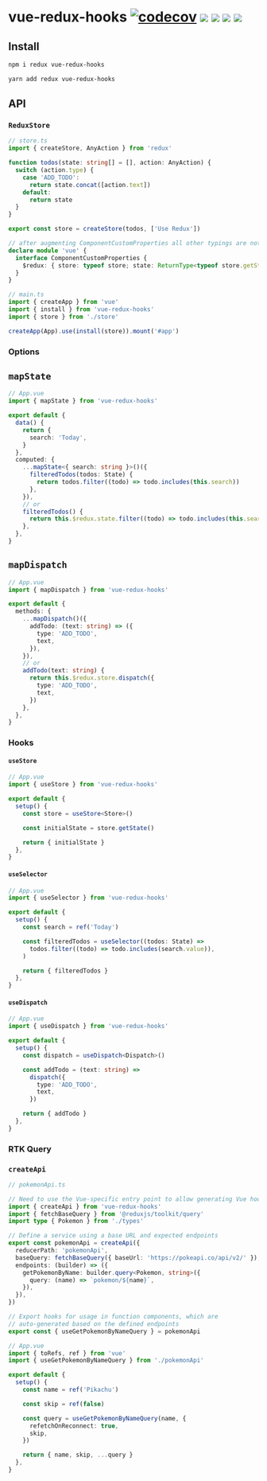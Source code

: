 # vue-redux-hooks [![codecov](https://codecov.io/gh/PatrykWalach/vue-redux-hooks/branch/master/graph/badge.svg)](https://codecov.io/gh/PatrykWalach/vue-redux-hooks) [![](https://img.shields.io/npm/v/vue-redux-hooks)](https://www.npmjs.com/package/vue-redux-hooks) [![](https://img.shields.io/bundlephobia/minzip/vue-redux-hooks)](https://bundlephobia.com/result?p=vue-redux-hooks) ![](https://img.shields.io/npm/dependency-version/vue-redux-hooks/peer/vue) ![](https://img.shields.io/npm/dependency-version/vue-redux-hooks/peer/redux)

## Install

```sh
npm i redux vue-redux-hooks
```

```sh
yarn add redux vue-redux-hooks
```

## API

### `ReduxStore`

```typescript
// store.ts
import { createStore, AnyAction } from 'redux'

function todos(state: string[] = [], action: AnyAction) {
  switch (action.type) {
    case 'ADD_TODO':
      return state.concat([action.text])
    default:
      return state
  }
}

export const store = createStore(todos, ['Use Redux'])

// after augmenting ComponentCustomProperties all other typings are not required
declare module 'vue' {
  interface ComponentCustomProperties {
    $redux: { store: typeof store; state: ReturnType<typeof store.getState> }
  }
}
```

```typescript
// main.ts
import { createApp } from 'vue'
import { install } from 'vue-redux-hooks'
import { store } from './store'

createApp(App).use(install(store)).mount('#app')
```

### Options

## `mapState`

```ts
// App.vue
import { mapState } from 'vue-redux-hooks'

export default {
  data() {
    return {
      search: 'Today',
    }
  },
  computed: {
    ...mapState<{ search: string }>()({
      filteredTodos(todos: State) {
        return todos.filter((todo) => todo.includes(this.search))
      },
    }),
    // or
    filteredTodos() {
      return this.$redux.state.filter((todo) => todo.includes(this.search))
    },
  },
}
```

## `mapDispatch`

```ts
// App.vue
import { mapDispatch } from 'vue-redux-hooks'

export default {
  methods: {
    ...mapDispatch()({
      addTodo: (text: string) => ({
        type: 'ADD_TODO',
        text,
      }),
    }),
    // or
    addTodo(text: string) {
      return this.$redux.store.dispatch({
        type: 'ADD_TODO',
        text,
      })
    },
  },
}
```

### Hooks

#### `useStore`

```ts
// App.vue
import { useStore } from 'vue-redux-hooks'

export default {
  setup() {
    const store = useStore<Store>()

    const initialState = store.getState()

    return { initialState }
  },
}
```

#### `useSelector`

```ts
// App.vue
import { useSelector } from 'vue-redux-hooks'

export default {
  setup() {
    const search = ref('Today')

    const filteredTodos = useSelector((todos: State) =>
      todos.filter((todo) => todo.includes(search.value)),
    )

    return { filteredTodos }
  },
}
```

#### `useDispatch`

```ts
// App.vue
import { useDispatch } from 'vue-redux-hooks'

export default {
  setup() {
    const dispatch = useDispatch<Dispatch>()

    const addTodo = (text: string) =>
      dispatch({
        type: 'ADD_TODO',
        text,
      })

    return { addTodo }
  },
}
```

### RTK Query

### `createApi`

```ts
// pokemonApi.ts

// Need to use the Vue-specific entry point to allow generating Vue hooks
import { createApi } from 'vue-redux-hooks'
import { fetchBaseQuery } from '@reduxjs/toolkit/query'
import type { Pokemon } from './types'

// Define a service using a base URL and expected endpoints
export const pokemonApi = createApi({
  reducerPath: 'pokemonApi',
  baseQuery: fetchBaseQuery({ baseUrl: 'https://pokeapi.co/api/v2/' }),
  endpoints: (builder) => ({
    getPokemonByName: builder.query<Pokemon, string>({
      query: (name) => `pokemon/${name}`,
    }),
  }),
})

// Export hooks for usage in function components, which are
// auto-generated based on the defined endpoints
export const { useGetPokemonByNameQuery } = pokemonApi
```

```ts
// App.vue
import { toRefs, ref } from 'vue'
import { useGetPokemonByNameQuery } from './pokemonApi'

export default {
  setup() {
    const name = ref('Pikachu')

    const skip = ref(false)

    const query = useGetPokemonByNameQuery(name, {
      refetchOnReconnect: true,
      skip,
    })

    return { name, skip, ...query }
  },
}
```
